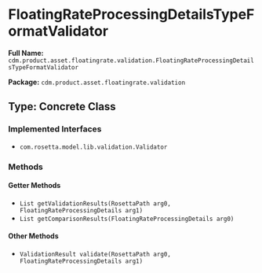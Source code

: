 # FloatingRateProcessingDetailsTypeFormatValidator

**Full Name:** `cdm.product.asset.floatingrate.validation.FloatingRateProcessingDetailsTypeFormatValidator`

**Package:** `cdm.product.asset.floatingrate.validation`

## Type: Concrete Class

### Implemented Interfaces

- `com.rosetta.model.lib.validation.Validator`

### Methods

#### Getter Methods

- `List getValidationResults(RosettaPath arg0, FloatingRateProcessingDetails arg1)`
- `List getComparisonResults(FloatingRateProcessingDetails arg0)`

#### Other Methods

- `ValidationResult validate(RosettaPath arg0, FloatingRateProcessingDetails arg1)`

